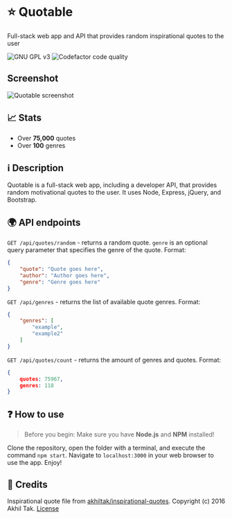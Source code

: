 # ⭐ Quotable
Full-stack web app and API that provides random inspirational quotes to the user

![GNU GPL v3](https://img.shields.io/github/license/TNT10128/Quotable?style=for-the-badge)
![Codefactor code quality](https://img.shields.io/codefactor/grade/github/TNT10128/Quotable?style=for-the-badge)

## Screenshot
![Quotable screenshot](https://i.imgur.com/27UcVfQ.png)

## 📈 Stats
- Over **75,000** quotes
- Over **100** genres

## ℹ️ Description
Quotable is a full-stack web app, including a developer API, that provides random motivational quotes to the user. It uses Node, Express, jQuery, and Bootstrap.

## 🌍 API endpoints
`GET /api/quotes/random` - returns a random quote. `genre` is an optional query parameter that specifies the genre of the quote. Format:
```json
{
    "quote": "Quote goes here",
    "author": "Author goes here",
    "genre": "Genre goes here"
}
```
`GET /api/genres` - returns the list of available quote genres. Format:
```json
{
    "genres": [
        "example",
        "example2"
    ]
}
```
`GET /api/quotes/count` - returns the amount of genres and quotes. Format:
```json
{
    quotes: 75967,
    genres: 118
}
```

## ❓ How to use
> Before you begin: Make sure you have **Node.js** and **NPM** installed!

Clone the repository, open the folder with a terminal, and execute the command `npm start`. Navigate to `localhost:3000` in your web browser to use the app. Enjoy!

## 🤗 Credits
Inspirational quote file from [akhiltak/inspirational-quotes](https://github.com/akhiltak/inspirational-quotes). Copyright (c) 2016 Akhil Tak. [License](https://github.com/akhiltak/inspirational-quotes/blob/master/LICENSE)